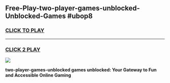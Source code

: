 
## Free-Play-two-player-games-unblocked-Unblocked-Games #ubop8
<h3>
<a href="https://news.freeplayer.one?title=two-player-games-unblocked&ref=8M">CLICK TO PLAY</a></h3>
<hr>

<h3>
<a href="https://news.freeplayer.one?title=two-player-games-unblocked&ref=8M">CLICK 2 PLAY</a>
  
</h3>

<a href="https://news.freeplayer.one?title=two-player-games-unblocked&ref=8M"><img src="https://clearcache.store/games.png"></a>


**two-player-games-unblocked games unblocked: Your Gateway to Fun and Accessible Online Gaming**
